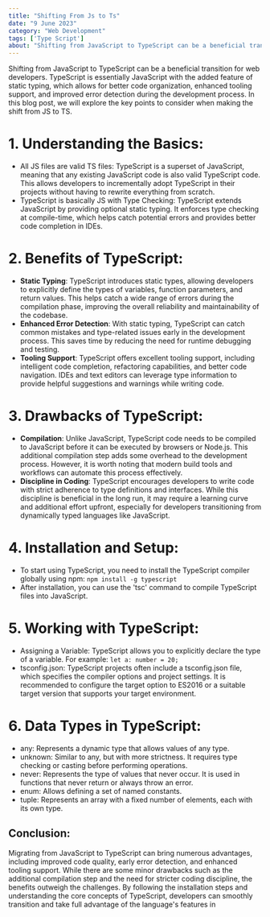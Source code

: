 ```yaml
---
title: "Shifting From Js to Ts"
date: "9 June 2023"
category: "Web Development"
tags: ['Type Script']
about: "Shifting from JavaScript to TypeScript can be a beneficial transition for web developers. TypeScript is essentially JavaScript with the added feature of static typing, which allows for better code organization, enhanced tooling support, and improved error detection during the development process. In this blog post, we will explore the key points to consider when making the shift from JS to TS."
---
```


Shifting from JavaScript to TypeScript can be a beneficial transition for web developers. TypeScript is essentially JavaScript with the added feature of static typing, which allows for better code organization, enhanced tooling support, and improved error detection during the development process. In this blog post, we will explore the key points to consider when making the shift from JS to TS.


# 1. Understanding the Basics:
- All JS files are valid TS files: TypeScript is a superset of JavaScript, meaning that any existing JavaScript code is also valid TypeScript code. This allows developers to incrementally adopt TypeScript in their projects without having to rewrite everything from scratch.
- TypeScript is basically JS with Type Checking: TypeScript extends JavaScript by providing optional static typing. It enforces type checking at compile-time, which helps catch potential errors and provides better code completion in IDEs.


# 2. Benefits of TypeScript:
- **Static Typing**: TypeScript introduces static types, allowing developers to explicitly define the types of variables, function parameters, and return values. This helps catch a wide range of errors during the compilation phase, improving the overall reliability and maintainability of the codebase.
- **Enhanced Error Detection**: With static typing, TypeScript can catch common mistakes and type-related issues early in the development process. This saves time by reducing the need for runtime debugging and testing.
- **Tooling Support**: TypeScript offers excellent tooling support, including intelligent code completion, refactoring capabilities, and better code navigation. IDEs and text editors can leverage type information to provide helpful suggestions and warnings while writing code.

# 3. Drawbacks of TypeScript:
- **Compilation**: Unlike JavaScript, TypeScript code needs to be compiled to JavaScript before it can be executed by browsers or Node.js. This additional compilation step adds some overhead to the development process. However, it is worth noting that modern build tools and workflows can automate this process effectively.
- **Discipline in Coding**: TypeScript encourages developers to write code with strict adherence to type definitions and interfaces. While this discipline is beneficial in the long run, it may require a learning curve and additional effort upfront, especially for developers transitioning from dynamically typed languages like JavaScript.

# 4. Installation and Setup:
- To start using TypeScript, you need to install the TypeScript compiler globally using npm:
    `npm install -g typescript`
- After installation, you can use the 'tsc' command to compile TypeScript files into JavaScript.

# 5. Working with TypeScript:
- Assigning a Variable: TypeScript allows you to explicitly declare the type of a variable. For example:
`let a: number = 20;`
- tsconfig.json: TypeScript projects often include a tsconfig.json file, which specifies the compiler options and project settings. It is recommended to configure the target option to ES2016 or a suitable target version that supports your target environment.

# 6. Data Types in TypeScript:
- any: Represents a dynamic type that allows values of any type.
- unknown: Similar to any, but with more strictness. It requires type checking or casting before performing operations.
- never: Represents the type of values that never occur. It is used in functions that never return or always throw an error.
- enum: Allows defining a set of named constants.
- tuple: Represents an array with a fixed number of elements, each with its own type.

## Conclusion:
Migrating from JavaScript to TypeScript can bring numerous advantages, including improved code quality, early error detection, and enhanced tooling support. While there are some minor drawbacks such as the additional compilation step and the need for stricter coding discipline, the benefits outweigh the challenges. By following the installation steps and understanding the core concepts of TypeScript, developers can smoothly transition and take full advantage of the language's features in

<!-- - All JS file are valid ts file
- TS is basically JS with Type Checking

Benefits:
- Static Typing
- Helps to catch a lot of errors while compiling.
- Optimizes code completion in IDEs because type of variable is known

Drawbacks:
- Compilation
- Discipline in coding.


Installation: 
```
npm install -g typescript
```
This will install typescript compiler

Assining a variable:
```ts:
let a:number = 20;
```

in tsconfig.json file, use ES2016, because its the safest option that supoorts almost all browsers

Datatypes in typescript:
- any
- unknown
- never
- enum
- tuple


 -->
